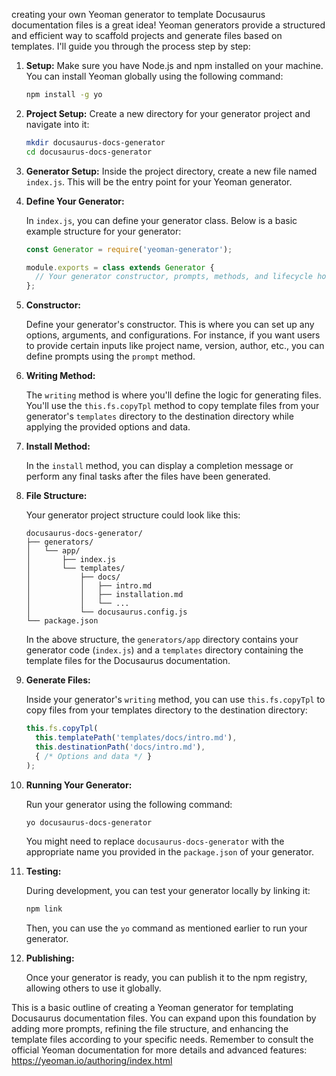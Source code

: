 creating your own Yeoman generator to template Docusaurus documentation files is a great idea! Yeoman generators provide a structured and efficient way to scaffold projects and generate files based on templates. I'll guide you through the process step by step:

1. **Setup:** Make sure you have Node.js and npm installed on your machine. You can install Yeoman globally using the following command:

   ```bash
   npm install -g yo
   ```

2. **Project Setup:** Create a new directory for your generator project and navigate into it:

   ```bash
   mkdir docusaurus-docs-generator
   cd docusaurus-docs-generator
   ```

3. **Generator Setup:** Inside the project directory, create a new file named `index.js`. This will be the entry point for your Yeoman generator.

4. **Define Your Generator:**
   
   In `index.js`, you can define your generator class. Below is a basic example structure for your generator:

   ```javascript
   const Generator = require('yeoman-generator');

   module.exports = class extends Generator {
     // Your generator constructor, prompts, methods, and lifecycle hooks will go here.
   };
   ```

5. **Constructor:**
   
   Define your generator's constructor. This is where you can set up any options, arguments, and configurations. For instance, if you want users to provide certain inputs like project name, version, author, etc., you can define prompts using the `prompt` method.

6. **Writing Method:**
   
   The `writing` method is where you'll define the logic for generating files. You'll use the `this.fs.copyTpl` method to copy template files from your generator's `templates` directory to the destination directory while applying the provided options and data.

7. **Install Method:**
   
   In the `install` method, you can display a completion message or perform any final tasks after the files have been generated.

8. **File Structure:**

   Your generator project structure could look like this:

   ```
   docusaurus-docs-generator/
   ├── generators/
   │   └── app/
   │       ├── index.js
   │       └── templates/
   │           ├── docs/
   │           │   ├── intro.md
   │           │   ├── installation.md
   │           │   └── ...
   │           └── docusaurus.config.js
   └── package.json
   ```

   In the above structure, the `generators/app` directory contains your generator code (`index.js`) and a `templates` directory containing the template files for the Docusaurus documentation.

9. **Generate Files:**
   
   Inside your generator's `writing` method, you can use `this.fs.copyTpl` to copy files from your templates directory to the destination directory:

   ```javascript
   this.fs.copyTpl(
     this.templatePath('templates/docs/intro.md'),
     this.destinationPath('docs/intro.md'),
     { /* Options and data */ }
   );
   ```

10. **Running Your Generator:**
   
    Run your generator using the following command:

    ```bash
    yo docusaurus-docs-generator
    ```

    You might need to replace `docusaurus-docs-generator` with the appropriate name you provided in the `package.json` of your generator.

11. **Testing:**
   
    During development, you can test your generator locally by linking it:

    ```bash
    npm link
    ```

    Then, you can use the `yo` command as mentioned earlier to run your generator.

12. **Publishing:**

    Once your generator is ready, you can publish it to the npm registry, allowing others to use it globally.

This is a basic outline of creating a Yeoman generator for templating Docusaurus documentation files. You can expand upon this foundation by adding more prompts, refining the file structure, and enhancing the template files according to your specific needs. Remember to consult the official Yeoman documentation for more details and advanced features: https://yeoman.io/authoring/index.html
